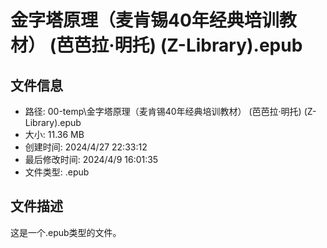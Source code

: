﻿# 金字塔原理（麦肯锡40年经典培训教材） (芭芭拉·明托) (Z-Library).epub

## 文件信息
- 路径: 00-temp\金字塔原理（麦肯锡40年经典培训教材） (芭芭拉·明托) (Z-Library).epub
- 大小: 11.36 MB
- 创建时间: 2024/4/27 22:33:12
- 最后修改时间: 2024/4/9 16:01:35
- 文件类型: .epub

## 文件描述
这是一个.epub类型的文件。

